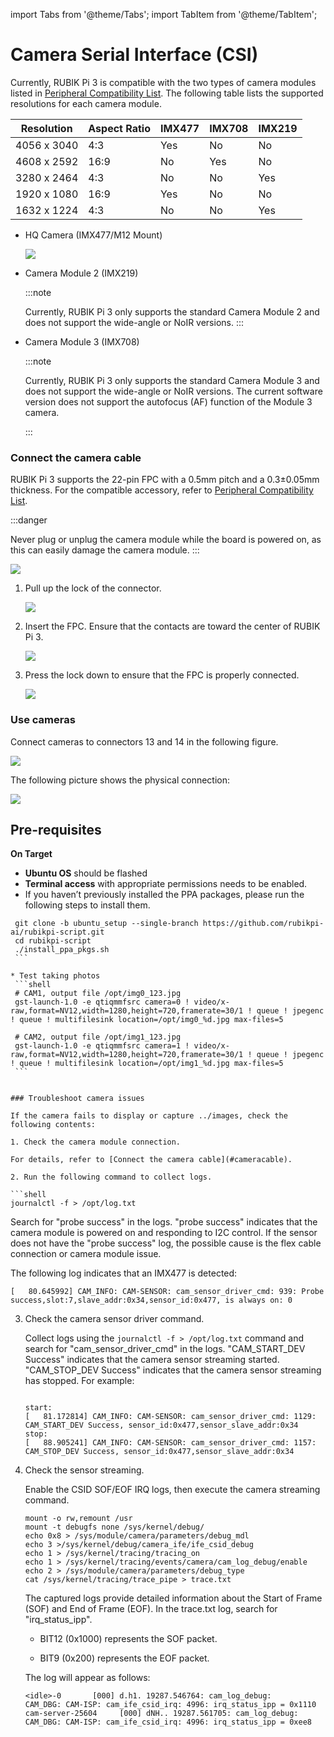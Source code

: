 import Tabs from '@theme/Tabs';
import TabItem from '@theme/TabItem';


# Camera Serial Interface (CSI)

Currently, RUBIK Pi 3 is compatible with the two types of camera modules listed in [Peripheral Compatibility List](https://www.thundercomm.com/rubik-pi-3/en/docs/peripheral-compatibility-list). The following table lists the supported resolutions for each camera module.

| Resolution  | Aspect Ratio | IMX477 | IMX708 | IMX219 |
| ----------- | ----         | ------ | ------ | ------ |
| 4056 x 3040 | 4:3          | Yes    | No     | No     |
| 4608 x 2592 | 16:9         | No     | Yes    | No     |
| 3280 x 2464 | 4:3          | No     | No     | Yes    |
| 1920 x 1080 | 16:9         | Yes    | No     | No     |
| 1632 x 1224 | 4:3          | No     | No     | Yes    |
* HQ Camera (IMX477/M12 Mount)

  ![](../images/20250314-155508.jpg)

* Camera Module 2 (IMX219)

  :::note
  
  Currently, RUBIK Pi 3 only supports the standard Camera Module 2 and does not support the wide-angle or NoIR versions.
  :::

* Camera Module 3 (IMX708)
  
  :::note

  Currently, RUBIK Pi 3 only supports the standard Camera Module 3 and does not support the wide-angle or NoIR versions. The current software version does not support the autofocus (AF) function of the Module 3 camera.
  
  :::

### Connect the camera cable
<a id="cameracable"></a>

RUBIK Pi 3 supports the 22-pin FPC with a 0.5mm pitch and a 0.3±0.05mm thickness. For the compatible accessory, refer to [Peripheral Compatibility List](https://www.thundercomm.com/rubik-pi-3/en/docs/peripheral-compatibility-list).

:::danger

Never plug or unplug the camera module while the board is powered on, as this can easily damage the camera module.
:::

![](../images/20250314-155515.jpg)

1. Pull up the lock of the connector.

   ![](../images/20250314-155519.jpg)

2. Insert the FPC. Ensure that the contacts are toward the center of RUBIK Pi 3.

   ![](../images/20250314-155503.jpg)

3. Press the lock down to ensure that the FPC is properly connected.

   ![](../images/20250314-155500.jpg)

### Use cameras

Connect cameras to connectors 13 and 14 in the following figure.

![](../images/image-124.jpg)

The following picture shows the physical connection:

![](../images/20250314-155452.jpg)

## Pre-requisites  
**On Target**  
   * **Ubuntu OS** should be flashed  
   * **Terminal access** with appropriate permissions needs to be enabled.  
   *  If you haven’t previously installed the PPA packages, please run the following steps to install them.    
   ```shell
	git clone -b ubuntu_setup --single-branch https://github.com/rubikpi-ai/rubikpi-script.git 
	cd rubikpi-script  
	./install_ppa_pkgs.sh 
	```

* Test taking photos
    ```shell
    # CAM1, output file /opt/img0_123.jpg
    gst-launch-1.0 -e qtiqmmfsrc camera=0 ! video/x-raw,format=NV12,width=1280,height=720,framerate=30/1 ! queue ! jpegenc ! queue ! multifilesink location=/opt/img0_%d.jpg max-files=5

    # CAM2, output file /opt/img1_123.jpg
    gst-launch-1.0 -e qtiqmmfsrc camera=1 ! video/x-raw,format=NV12,width=1280,height=720,framerate=30/1 ! queue ! jpegenc ! queue ! multifilesink location=/opt/img1_%d.jpg max-files=5
    ```


### Troubleshoot camera issues

If the camera fails to display or capture ../images, check the following contents:

1. Check the camera module connection.

   For details, refer to [Connect the camera cable](#cameracable).

2. Run the following command to collect logs.

   ```shell
   journalctl -f > /opt/log.txt
   ```

   Search for "probe success" in the logs. "probe success" indicates that the camera module is powered on and responding to I2C control. If the sensor does not have the "probe success" log, the possible cause is the flex cable connection or camera module issue.
   

   The following log indicates that an IMX477 is detected:

   ```shell
   [   80.645992] CAM_INFO: CAM-SENSOR: cam_sensor_driver_cmd: 939: Probe success,slot:7,slave_addr:0x34,sensor_id:0x477, is always on: 0
   ```

3. Check the camera sensor driver command.

   Collect logs using the `journalctl -f > /opt/log.txt` command and search for "cam_sensor_driver_cmd" in the logs. "CAM_START_DEV Success" indicates that the camera sensor streaming started. "CAM_STOP_DEV Success" indicates that the camera sensor streaming has stopped. For example:

   ```shell

   start:
   [   81.172814] CAM_INFO: CAM-SENSOR: cam_sensor_driver_cmd: 1129: CAM_START_DEV Success, sensor_id:0x477,sensor_slave_addr:0x34
   stop:
   [   88.905241] CAM_INFO: CAM-SENSOR: cam_sensor_driver_cmd: 1157: CAM_STOP_DEV Success, sensor_id:0x477,sensor_slave_addr:0x34
   ```

4. Check the sensor streaming.

   Enable the CSID SOF/EOF IRQ logs, then execute the camera streaming command.

   ```shell
   mount -o rw,remount /usr
   mount -t debugfs none /sys/kernel/debug/
   echo 0x8 > /sys/module/camera/parameters/debug_mdl
   echo 3 >/sys/kernel/debug/camera_ife/ife_csid_debug
   echo 1 > /sys/kernel/tracing/tracing_on
   echo 1 > /sys/kernel/tracing/events/camera/cam_log_debug/enable
   echo 2 > /sys/module/camera/parameters/debug_type
   cat /sys/kernel/tracing/trace_pipe > trace.txt

   ```

   The captured logs provide detailed information about the Start of Frame (SOF) and End of Frame (EOF). In the trace.txt log, search for "irq_status_ipp".

   * BIT12 (0x1000) represents the SOF packet.

   * BIT9 (0x200) represents the EOF packet.

   The log will appear as follows:

   ```shell
   <idle>-0       [000] d.h1. 19287.546764: cam_log_debug:
   CAM_DBG: CAM-ISP: cam_ife_csid_irq: 4996: irq_status_ipp = 0x1110 cam-server-25604     [000] dNH.. 19287.561705: cam_log_debug:
   CAM_DBG: CAM-ISP: cam_ife_csid_irq: 4996: irq_status_ipp = 0xee8
   ```

